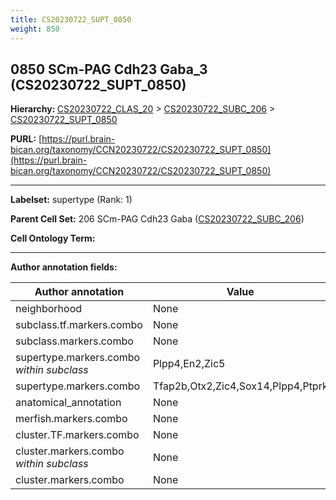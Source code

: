 ```yaml
---
title: CS20230722_SUPT_0850
weight: 850
---
```

## 0850 SCm-PAG Cdh23 Gaba_3 (CS20230722_SUPT_0850)
<b>Hierarchy: </b>
[CS20230722_CLAS_20](../CS20230722_CLAS_20) >
[CS20230722_SUBC_206](../CS20230722_SUBC_206) >
[CS20230722_SUPT_0850](../CS20230722_SUPT_0850)

**PURL:** [https://purl.brain-bican.org/taxonomy/CCN20230722/CS20230722_SUPT_0850](https://purl.brain-bican.org/taxonomy/CCN20230722/CS20230722_SUPT_0850)

---


**Labelset:** supertype (Rank: 1)

**Parent Cell Set:** 206 SCm-PAG Cdh23 Gaba ([CS20230722_SUBC_206](../CS20230722_SUBC_206))



**Cell Ontology Term:** 

[MARKER GENES.]: #


---

[TRANSFERRED ANNOTATIONS.]: #


[AUTHOR ANNOTATION FIELDS.]: #


**Author annotation fields:**

| Author annotation | Value |
|-------------------|-------|
|neighborhood|None|
|subclass.tf.markers.combo|None|
|subclass.markers.combo|None|
|supertype.markers.combo _within subclass_|Plpp4,En2,Zic5|
|supertype.markers.combo|Tfap2b,Otx2,Zic4,Sox14,Plpp4,Ptprk|
|anatomical_annotation|None|
|merfish.markers.combo|None|
|cluster.TF.markers.combo|None|
|cluster.markers.combo _within subclass_|None|
|cluster.markers.combo|None|
